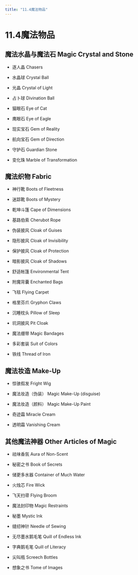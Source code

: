 ```yaml
---
title: "11.4魔法物品"
---
```

# 11.4魔法物品

## 魔法水晶与魔法石 Magic Crystal and Stone

- 逐人晶 Chasers

- 水晶球 Crystal Ball

- 光晶 Crystal of Light

- 占卜球 Divination Ball

- 猫眼石 Eye of Cat

- 鹰眼石 Eye of Eagle

- 现实宝石 Gem of Reality

- 航向宝石 Gem of Direction

- 守护石 Guardian Stone

- 变化珠 Marble of Transformation

## 魔法织物 Fabric

- 神行靴 Boots of Fleetness 

- 迷踪靴 Boots of Mystery 

- 乾坤斗篷 Cape of Dimensions 

- 基路伯索 Cherubot Rope 

- 伪装披风 Cloak of Guises 

- 隐形披风 Cloak of Invisibility 

- 保护披风 Cloak of Protection 

- 暗影披风 Cloak of Shadows 

- 舒适帐篷 Environmental Tent 

- 附魔背囊 Enchanted Bags 

- 飞毯 Flying Carpet 

- 格里芬爪 Gryphon Claws 

- 沉睡枕头 Pillow of Sleep 

- 坑洞披风 Pit Cloak 

- 魔法绷带 Magic Bandages 

- 多彩套装 Suit of Colors 

- 铁线 Thread of Iron 

## 魔法妆造 Make-Up 

- 惊骇假发 Fright Wig 

- 魔法妆造（伪装） Magic Make-Up (disguise) 

- 魔法妆造（颜料） Magic Make-Up Paint 

- 奇迹霜 Miracle Cream 

- 透明霜 Vanishing Cream 

## 其他魔法神器 Other Articles of Magic 

- 祛味香氛 Aura of Non-Scent 

- 秘密之书 Book of Secrets 

- 储更多水器 Container of Much Water 

- 火烛芯 Fire Wick 

- 飞天扫帚 Flying Broom 

- 魔法封印物 Magic Restraints 

- 秘墨 Mystic Ink 

- 缝纫神针 Needle of Sewing 

- 无尽墨水鹅毛笔 Quill of Endless Ink 

- 字典鹅毛笔 Quill of Literacy 

- 尖叫瓶 Screech Bottles 

- 想象之书 Tome of Images 
